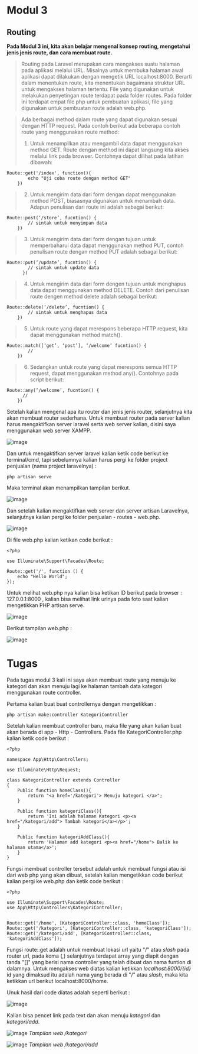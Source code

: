 # Modul 3
## Routing

**Pada Modul 3 ini, kita akan belajar mengenal konsep routing, mengetahui jenis jenis route, dan cara membuat route.**

>Routing pada Laravel merupakan cara mengakses suatu halaman pada aplikasi melalui URL.
Misalnya untuk membuka halaman awal aplikasi dapat dilakukan dengan mengetik URL
localhost:8000. Berarti dalam menentukan route, kita menentukan bagaimana struktur URL untuk
mengakses halaman tertentu. File yang digunakan untuk melakukan penyetingan route terdapat pada
folder routes. Pada folder ini terdapat empat file php untuk pembuatan aplikasi, file yang digunakan
untuk pembuatan route adalah web.php.

>Ada berbagai method dalam route yang dapat digunakan sesuai dengan HTTP request. Pada
contoh berikut ada beberapa contoh route yang menggunakan route method:
>1. Untuk menampilkan atau mengambil data dapat menggunakan method GET. Route dengan
method ini dapat langsung kita akses melalui link pada browser. Contohnya dapat dilihat pada
latihan dibawah:

```
Route::get('/index', function(){
        echo "Uji coba route dengan method GET"
    })
```

>2. Untuk mengirim data dari form dengan dapat menggunakan method POST, biasasnya
digunakan untuk menambah data. Adapun penulisan dari route ini adalah sebagai berikut:

```
Route::post(‘/store’, fucntion() {
        // sintak untuk menyimpan data
    })
```

>3. Untuk mengirim data dari form dengan tujuan untuk memperbaharui data dapat menggunakan
method PUT, contoh penulisan route dengan method PUT adalah sebagai berikut:

```
Route::put(‘/update’, fucntion() {
        // sintak untuk update data
      })
```

>4. Untuk mengirim data dari form dengen tujuan untuk menghapus data dapat menggunakan
method DELETE. Contoh dari penulisan route dengen method delete adalah sebagai berikut:

```
Route::delete(‘/delete’, fucntion() {
        // sintak untuk menghapus data
    })
```

>5. Untuk route yang dapat merespons beberapa HTTP request, kita dapat menggunakan method
match().

```
Route::match([‘get’, ‘post’], ‘/welcome’ fucntion() {
        //
    })
```

>6. Sedangkan untuk route yang dapat merespons semua HTTP request, dapat menggunakan
method any(). Contohnya pada script berikut:

```
Route::any(‘/welcome’, fucntion() {
      //
    })
```

Setelah kalian mengenal apa itu router dan jenis jenis router, selanjutnya kita akan membuat router sederhana. Untuk membuat router pada server kalian harus mengaktifkan server laravel serta web server kalian, disini saya menggunakan web server XAMPP.

![image](https://user-images.githubusercontent.com/79520394/182096364-90f02f48-1d82-4fcc-8bf6-beda8c023342.png)

Dan untuk mengaktifkan server laravel kalian ketik code berikut ke terminal/cmd, tapi sebelumnya kalian harus pergi ke folder project penjualan (nama project laravelnya) :

```
php artisan serve
```

Maka terminal akan menampilkan tampilan berikut.

![image](https://user-images.githubusercontent.com/79520394/182097526-f65fefb0-b60a-4a84-be0b-852ea85c33ba.png)

Dan setelah kalian mengaktifkan web server dan server artisan Laravelnya, selanjutnya kalian pergi ke folder penjualan - routes - web.php.

![image](https://user-images.githubusercontent.com/79520394/182098029-646cbbe4-7974-4ef4-9168-207ecc81ad29.png)

Di file web.php kalian ketikan code berikut :

```
<?php

use Illuminate\Support\Facades\Route;

Route::get('/', function () {
    echo "Hello World";
});
```

Untuk melihat web.php nya kalian bisa ketikan ID berikut pada browser : 127.0.0.1:8000 , kalian bisa melihat link urlnya pada foto saat kalian mengetikkan PHP artisan serve.

![image](https://user-images.githubusercontent.com/79520394/182096364-90f02f48-1d82-4fcc-8bf6-beda8c023342.png)

Berikut tampilan web.php :

![image](https://user-images.githubusercontent.com/79520394/182103450-5de40a67-1759-4abb-ab51-b8f79cd22a97.png)


# Tugas
Pada tugas modul 3 kali ini saya akan membuat route yang menuju ke kategori dan akan menuju lagi ke halaman tambah data kategori menggunakan route controller.

Pertama kalian buat buat controllernya dengan mengetikkan :

```
php artisan make:controller KategoriController
```

Setelah kalian membuat controller baru, maka file yang akan kalian buat akan berada di app - Http - Controllers. Pada file KategoriController.php kalian ketik code berikut :

```
<?php

namespace App\Http\Controllers;

use Illuminate\Http\Request;

class KategoriController extends Controller
{
    Public function homeClass(){
        return "<a href='/kategori'> Menuju kategori </a>";
    }

    Public function kategoriClass(){
        return 'Ini adalah halaman Kategori <p><a href="/kategori/add"> Tambah kategori</a></p>';
    }

    Public function kategoriAddClass(){
        return 'Halaman add kategori <p><a href="/home"> Balik ke halaman utama</a>';
    }
}
```

Fungsi membuat controller tersebut adalah untuk membuat fungsi atau isi dari web php yang akan dibuat, setelah kalian mengetikkan code berikut kalian pergi ke web.php dan ketik code berikut :

```
<?php

use Illuminate\Support\Facades\Route;
use App\Http\Controllers\KategoriController;


Route::get('/home', [KategoriController::class, 'homeClass']);
Route::get('/kategori', [KategoriController::class, 'kategoriClass']);
Route::get('/kategori/add', [KategoriController::class, 'kategoriAddClass']);
```

Fungsi route::get adalah untuk membuat lokasi url yaitu "/" atau _slash_ pada router url, pada koma (,) selanjutnya terdapat array yang diapit dengan tanda "[]" yang berisi nama controller yang telah dibuat dan nama funtion di dalamnya. Untuk mengakses web diatas kalian ketikkan *localhost:8000/{id}* id yang dimaksud itu adalah nama yang berada di "/" atau _slash_, maka kita ketikkan url berikut localhost:8000/home.

Unuk hasil dari code diatas adalah seperti berikut :

![image](https://user-images.githubusercontent.com/79520394/182106223-f06571f1-f84c-4c72-b08c-9175e8dad106.png)

Kalian bisa pencet link pada text dan akan menuju *kategori* dan *kategori/add*.

![image](https://user-images.githubusercontent.com/79520394/182106223-f06571f1-f84c-4c72-b08c-9175e8dad106.png)
_Tampilan web /kategori_

![image](https://user-images.githubusercontent.com/79520394/182106604-b45b08e3-6fb6-4c9d-960d-e1069c513a0c.png)
_Tampilan web /kategori/add_

